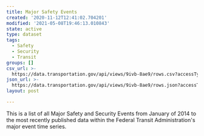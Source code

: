 ```yaml
---
title: Major Safety Events
created: '2020-11-12T12:41:02.704201'
modified: '2021-05-08T19:46:13.010843'
state: active
type: dataset
tags:
  - Safety
  - Security
  - Transit
groups: []
csv_url: >-
  https://data.transportation.gov/api/views/9ivb-8ae9/rows.csv?accessType=DOWNLOAD
json_url: >-
  https://data.transportation.gov/api/views/9ivb-8ae9/rows.json?accessType=DOWNLOAD
layout: post

---
```

This is a list of all Major Safety and Security Events from January of 2014 to the most recently published data within the Federal Transit Administration's major event time series.

